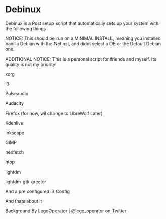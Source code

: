 # Debinux



Debinux is a Post setup script that automatically sets up your system with the following things

NOTICE: This should be run on a MINIMAL INSTALL, meaning you installed Vanilla Debian with the NetInst, and didnt select a DE or the Default Debian one.

ADDITIONAL NOTICE: This is a personal script for friends and myself. Its quality is not my priority

xorg

i3

Pulseaudio

Audacity

Firefox (for now, wil change to LibreWolf Later)

Kdenlive

Inkscape

GIMP

neofetch

htop

lightdm

lightdm-gtk-greeter

And a pre configured i3 Config

And thats about it


Background By LegoOperator | @lego_operator on Twitter
